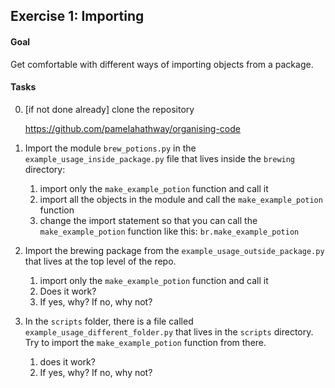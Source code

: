 ## Exercise 1: Importing

#### Goal

Get comfortable with different ways of importing objects from a package.



#### Tasks

0. [if not done already] clone the repository

   https://github.com/pamelahathway/organising-code


1. Import the module `brew_potions.py`  in the `example_usage_inside_package.py` file that lives inside the `brewing` directory: 

   1. import only the `make_example_potion` function and call it
   2. import all the objects in the module and call the  `make_example_potion` function
   3. change the import statement so that you can call the `make_example_potion` function like this: `br.make_example_potion`

2. Import the brewing package from the `example_usage_outside_package.py` that lives at the top level of the repo.
   1. import only the `make_example_potion` function and call it
   2. Does it work?
   3. If yes, why? If no, why not?

3. In the `scripts` folder, there is a file called `example_usage_different_folder.py` that lives in the `scripts` directory. Try to import the `make_example_potion` function from there.
   1. does it work?
   2. If yes, why? If no, why not?
















